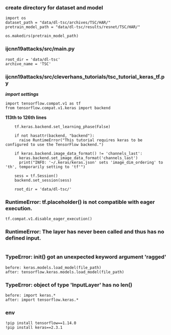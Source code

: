 ### create directory for dataset and model 
```
import os
dataset_path = "data/dl-tsc/archives/TSC/HAR/"
pretrain_model_path = "data/dl-tsc/results/resnet/TSC/HAR/"

os.makedirs(pretrain_model_path)
```


### ijcnn19attacks/src/main.py
```
root_dir = 'data/dl-tsc'
archive_name = 'TSC'
```

### ijcnn19attacks/src/cleverhans_tutorials/tsc_tutorial_keras_tf.py
***import settings***
```
import tensorflow.compat.v1 as tf
from tensorflow.compat.v1.keras import backend
```


**113th to 126th lines**
```
    tf.keras.backend.set_learning_phase(False)

    if not hasattr(backend, "backend"):
      raise RuntimeError("This tutorial requires keras to be configured to use the TensorFlow backend.")

    if keras.backend.image_data_format() != 'channels_last':
      keras.backend.set_image_data_format('channels_last')
      print("INFO: '~/.keras/keras.json' sets 'image_dim_ordering' to 'th', temporarily setting to 'tf'")
              
    sess = tf.Session()
    backend.set_session(sess)

    root_dir = 'data/dl-tsc/'
```

### RuntimeError: tf.placeholder() is not compatible with eager execution.
```
tf.compat.v1.disable_eager_execution()
```

### RuntimeError: The layer has never been called and thus has no defined input.
```

```

### TypeError: __init__() got an unexpected keyword argument 'ragged'
```
before: keras.models.load_model(file_path)
after: tensorflow.keras.models.load_model(file_path)
```

### TypeError: object of type 'InputLayer' has no len()
```
before: import keras.*
after: import tensorflow.keras.*
```

### env
```
!pip install tensorflow==1.14.0
!pip install keras==2.3.1
```
